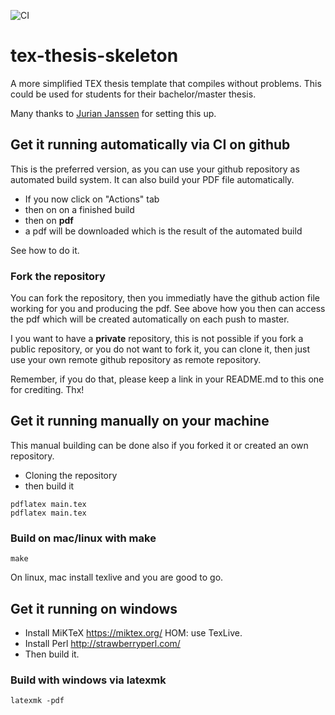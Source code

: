 ![CI](https://github.com/sebivenlo/tex-thesis-skeleton/workflows/CI/badge.svg)

# tex-thesis-skeleton
A more simplified TEX thesis template that compiles without problems. This could be used for students for their bachelor/master thesis. 

Many thanks to [Jurian Janssen](https://github.com/Woeler) for setting this up. 

## Get it running automatically via CI on github

This is the preferred version, as you can use your github repository as automated build system. It can also build your PDF file automatically.

- If you now click on "Actions" tab
- then on on a finished build
- then on **pdf**
- a pdf will be downloaded which is the result of the automated build

See how to do it. 

### Fork the repository

You can fork the repository, then you immediatly have the github action file working for you and producing the pdf. See above how you then can access the pdf which will be created automatically on each push to master. 

I you want to have a **private** repository, this is not possible if you fork a public repository, or you do not want to fork it, you can clone it, then just use your own remote github repository as remote repository. 

Remember, if you do that, please keep a link in your README.md to this one for crediting. Thx!

## Get it running manually on your machine

This manual building can be done also if you forked it or created an own repository. 

- Cloning the repository
- then build it 

```
pdflatex main.tex
pdflatex main.tex
```

### Build on mac/linux with make
```
make
```
On linux, mac install texlive and you are good to go.

## Get it running on windows
- Install MiKTeX    https://miktex.org/ HOM: use TexLive.
- Install Perl      http://strawberryperl.com/ 
- Then build it. 

### Build with windows via latexmk
```
latexmk -pdf
```


